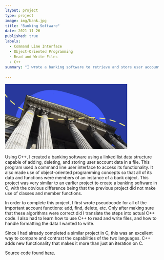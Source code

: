 ```yaml
---
layout: project
type: project
image: img/bank.jpg
title: "Banking Software"
date: 2021-11-26
published: true
labels:
  - Command Line Interface
  - Object-Oriented Programming
  - Read and Write Files
  - C++
summary: "I wrote a banking software to retrieve and store user account information."

---
```


<img width="400px" class="rounded float-start pe-4" src="../img/bank1.png">

Using C++, I created a banking software using a linked list data structure capable of adding, deleting, and storing user account data in a file. This program used a command line user interface to access its functionality. It also made use of object-oriented programming concepts so that all of its data and functions were members of an instance of a bank object. This project was very similar to an earlier project to create a banking software in C, with the obvious difference being that the previous project did not make use of classes and member functions. 

In order to complete this project, I first wrote pseudocode for all of the important account functions: add, find, delete, etc. Only after making sure that these algorithms were correct did I translate the steps into actual C++ code. I also had to learn how to use C++ to read and write files, and how to handle formatting the data I wanted to write.

Since I had already completed a similar project in C, this was an excellent way to compare and contrast the capabilities of the two languages. C++ adds new functionality that makes it more than just an iteration on C.

Source code found [here.](https://github.com/nathan-getchel/coderepo/tree/main/bank)
